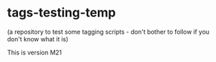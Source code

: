tags-testing-temp
=================

(a repository to test some tagging scripts - don't bother to follow if you don't know what it is)


This is version M21

